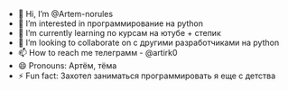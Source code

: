 - 👋 Hi, I’m @Artem-norules
- 👀 I’m interested in программирование на python
- 🌱 I’m currently learning по курсам на ютубе + степик
- 💞️ I’m looking to collaborate on с другими разработчиками на python
- 📫 How to reach me телеграмм - @artirk0
- 😄 Pronouns: Артём, тёма
- ⚡ Fun fact: Захотел заниматься программировать я еще с детства

<!---
Artem-norules/Artem-norules is a ✨ special ✨ repository because its `README.md` (this file) appears on your GitHub profile.
You can click the Preview link to take a look at your changes.
--->

